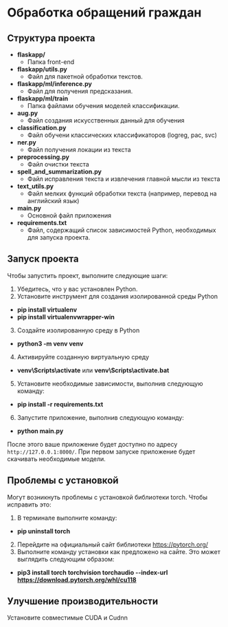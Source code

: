 # Обработка обращений граждан

## Структура проекта

- **flaskapp/**
  - Папка front-end
- **flaskapp/utils.py**
  - Файл для пакетной обработки текстов.
- **flaskapp/ml/inference.py**
  - Файл для получения предсказания.
- **flaskapp/ml/train**
  - Папка файлами обучения моделей классификации.
- **aug.py**
  - Файл создания искусственных данный для обучения
- **classification.py**
  - Файл обучени классических классификаторов (logreg, pac, svc)
- **ner.py**
  - Файл получения локации из текста
- **preprocessing.py**
  - Файл очистки текста
- **spell_and_summarization.py**
  - Файл исправления текста и извлечения главной мысли из текста
- **text_utils.py**
  - Файл мелких функций обработки текста (например, перевод на английский язык) 
- **main.py**
  - Основной файл приложения
- **requirements.txt**
  - Файл, содержащий список зависимостей Python, необходимых для запуска проекта.

## Запуск проекта

Чтобы запустить проект, выполните следующие шаги:

1. Убедитесь, что у вас установлен Python.
2. Установите инструмент для создания изолированной среды Python 
- **pip install virtualenv**
- **pip install virtualenvwrapper-win**
3. Создайте изолированную среду в Python 
- **python3 -m venv venv**
4. Активируйте созданную виртуальную среду
- **venv\Scripts\activate** или **venv\Scripts\activate.bat**
5. Установите необходимые зависимости, выполнив следующую команду:
- **pip install -r requirements.txt**
6. Запустите приложение, выполнив следующую команду:
- **python main.py**

После этого ваше приложение будет доступно по адресу `http://127.0.0.1:8000/`.
При первом запуске приложение будет скачивать необходимые модели.

## Проблемы с установкой
Могут возникнуть проблемы с установкой библиотеки torch.
Чтобы исправить это:
1. В терминале выполните команду:
- **pip uninstall torch**
2. Перейдите на официальный сайт библиотеки https://pytorch.org/
3. Выполните команду установки как предложено на сайте. Это может выглядить следующим образом:
- **pip3 install torch torchvision torchaudio --index-url https://download.pytorch.org/whl/cu118**

## Улучшение производительности
Установите совместимые CUDA и Cudnn



